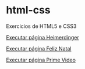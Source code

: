 # html-css
 Exercicios de HTML5 e CSS3

<a href="https://gustavobrandaoo.github.io/portfolio-html-css/paginaHeimer/" target="_blank">Executar página Heimerdinger</a>

<a href="https://gustavobrandaoo.github.io/portfolio-html-css/paginaNatal/" target="_blank">Executar página Feliz Natal</a>

<a href="htps://gustavobrandaoo.github.io/portfolio-html-css/paginaPrimeVideo/" target="_blank">Executar página Prime Video</a>